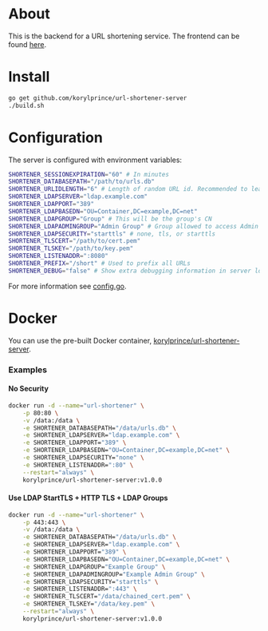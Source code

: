 # About

This is the backend for a URL shortening service. The frontend can be found [here](https://github.com/korylprince/url-shortener-client).

# Install

```bash
go get github.com/korylprince/url-shortener-server
./build.sh
```

# Configuration

The server is configured with environment variables:

```bash
SHORTENER_SESSIONEXPIRATION="60" # In minutes
SHORTENER_DATABASEPATH="/path/to/urls.db"
SHORTENER_URLIDLENGTH="6" # Length of random URL id. Recommended to leave at 6
SHORTENER_LDAPSERVER="ldap.example.com"
SHORTENER_LDAPPORT="389"
SHORTENER_LDAPBASEDN="OU=Container,DC=example,DC=net"
SHORTENER_LDAPGROUP="Group" # This will be the group's CN
SHORTENER_LDAPADMINGROUP="Admin Group" # Group allowed to access Admin Interface
SHORTENER_LDAPSECURITY="starttls" # none, tls, or starttls
SHORTENER_TLSCERT="/path/to/cert.pem"
SHORTENER_TLSKEY="/path/to/key.pem"
SHORTENER_LISTENADDR=":8080"
SHORTENER_PREFIX="/short" # Used to prefix all URLs
SHORTENER_DEBUG="false" # Show extra debugging information in server logs and client API
```

For more information see [config.go](https://github.com/korylprince/url-shortener-server/blob/master/config.go).

# Docker

You can use the pre-built Docker container, [korylprince/url-shortener-server](https://hub.docker.com/r/korylprince/url-shortener-server/).

### Examples

#### No Security

```bash
docker run -d --name="url-shortener" \
    -p 80:80 \
    -v /data:/data \
    -e SHORTENER_DATABASEPATH="/data/urls.db" \
    -e SHORTENER_LDAPSERVER="ldap.example.com" \
    -e SHORTENER_LDAPPORT="389" \
    -e SHORTENER_LDAPBASEDN="OU=Container,DC=example,DC=net" \
    -e SHORTENER_LDAPSECURITY="none" \
    -e SHORTENER_LISTENADDR=":80" \
    --restart="always" \
    korylprince/url-shortener-server:v1.0.0
```

#### Use LDAP StartTLS + HTTP TLS + LDAP Groups

```bash
docker run -d --name="url-shortener" \
    -p 443:443 \
    -v /data:/data \
    -e SHORTENER_DATABASEPATH="/data/urls.db" \
    -e SHORTENER_LDAPSERVER="ldap.example.com" \
    -e SHORTENER_LDAPPORT="389" \
    -e SHORTENER_LDAPBASEDN="OU=Container,DC=example,DC=net" \
    -e SHORTENER_LDAPGROUP="Example Group" \
    -e SHORTENER_LDAPADMINGROUP="Example Admin Group" \
    -e SHORTENER_LDAPSECURITY="starttls" \
    -e SHORTENER_LISTENADDR=":443" \
    -e SHORTENER_TLSCERT="/data/chained_cert.pem" \
    -e SHORTENER_TLSKEY="/data/key.pem" \
    --restart="always" \
    korylprince/url-shortener-server:v1.0.0
```
